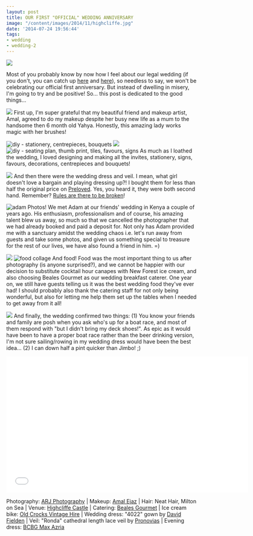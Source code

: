 ```yaml
---
layout: post
title: OUR FIRST "OFFICIAL" WEDDING ANNIVERSARY
image: "/content/images/2014/11/highcliffe.jpg"
date: '2014-07-24 19:56:44'
tags:
- wedding
- wedding-2
---
```


![](/content/images/2014/Jul/highcliffe.jpg)

Most of you probably know by now how I feel about our legal wedding (if you don't, you can catch up <a href="http://www.lingyeungb.com/lots-of-knives-none-of-them-sharp/" target = "_blank">here</a> and <a href="http://www.lingyeungb.com/wedding-paris-elopment/" target="_blank">here</a>), so needless to say, we won't be celebrating our official first anniversary. But instead of dwelling in misery, I'm going to try  and be positive! So... this post is dedicated to the good things... 

![](/content/images/2014/Jul/Amal.png)
First up, I'm super grateful that my beautiful friend and makeup artist, Amal, agreed to do my makeup despite her busy new life as a mum to the handsome then 6 month old Yahya. Honestly, this amazing lady works magic with her brushes!

![diy - stationery, centrepieces, bouquets](/content/images/2014/Jul/diy1.png)
![](/content/images/2014/Jul/diy2.png)
![diy - seating plan, thumb print, tiles, favours, signs](/content/images/2014/Jul/diy3.png)
As much as I loathed the wedding, I loved designing and making all the invites, stationery, signs, favours, decorations, centrepieces and bouquets!

![](/content/images/2014/Jul/dressing-up-1.png)
And then there were the wedding dress and veil. I mean, what girl doesn't love a bargain and playing dressing up?! I bought them for less than half the original price on <a href="http://www.preloved.co.uk/" target="_blank">Preloved</a>. Yes, you heard it, they were both second hand. Remember? <a href="http://www.lingyeungb.com/wedding-planning/" target="_blank">Rules are there to be broken</a>! 

![adam](/content/images/2014/Jul/Adam.jpg)
Photos! We met Adam at our friends' wedding in Kenya a couple of years ago. His enthusiasm, professionalism and of course, his amazing talent blew us away, so much so that we cancelled the photographer that we had already booked and paid a deposit for. Not only has Adam provided me with a sanctuary amidst the wedding chaos i.e. let's run away from guests and take some photos, and given us something special to treasure for the rest of our lives, we have also found a friend in him. =)

![](/content/images/2014/Jul/ice-cream.png)
![food collage](/content/images/2014/Jul/food.png)
And food! Food was the most important thing to us after photography (is anyone surprised?), and we cannot be happier with our decision to substitute cocktail hour canapes with New Forest ice cream, and also choosing Beales Gourmet as our wedding breakfast caterer. One year on, we still have guests telling us it was the best wedding food they've ever had! I should probably also thank the catering staff for not only being wonderful, but also for letting me help them set up the tables when I needed to get away from it all! 

![](/content/images/2014/Jul/BR.png)
And finally, the wedding confirmed two things: (1) You know your friends and family are posh when you ask who's up for a boat race, and most of them respond with "but I didn't bring my deck shoes!". As epic as it would have been to have a proper boat race rather than the beer drinking version, I'm not sure sailing/rowing in my wedding dress would have been the best idea... (2) I can down half a pint quicker than Jimbo! ;)


<iframe width="640" height="360" src="//www.youtube.com/embed/gH60lMNGkPU" frameborder="0" allowfullscreen></iframe>

Photography: <a href="http://www.arj-photo.co.uk/" target="_blank">ARJ Photography</a> | Makeup: <a href="http://www.amalejaz.com" target="_blank">Amal Ejaz</a> | Hair: Neat Hair, Milton on Sea | Venue: <a href="http://www.highcliffecastle.co.uk/" target="_blank">Highcliffe Castle</a> | Catering: <a href="http://www.bealesgourmet.com/" target="_blank">Beales Gourmet</a> | Ice cream bike: <a href="http://www.oldcrocksvintagehire.com/" target="_blank">Old Crocks Vintage Hire</a> | Wedding dress: "4022" gown by <a href="http://www.davidfielden.co.uk/" target="_blank">David Fielden</a> | Veil: "Ronda" cathedral length lace veil by <a href="http://www.pronovias.co.uk/" target="_blank">Pronovias</a> | Evening dress: <a href="http://www.bcbg.com/" target="_blank">BCBG Max Azria</a>